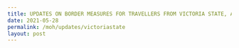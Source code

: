 ```yaml
---
title: UPDATES ON BORDER MEASURES FOR TRAVELLERS FROM VICTORIA STATE, AUSTRALIA
date: 2021-05-28
permalink: /moh/updates/victoriastate
layout: post
---
```

